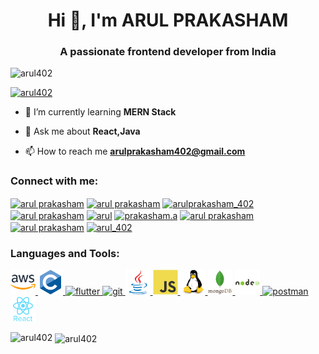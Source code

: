 <h1 align="center">Hi 👋, I'm ARUL PRAKASHAM</h1>
<h3 align="center">A passionate frontend developer from India</h3>

<p align="left"> <img src="https://komarev.com/ghpvc/?username=arul402&label=Profile%20views&color=0e75b6&style=flat" alt="arul402" /> </p>

<p align="left"> <a href="https://github.com/ryo-ma/github-profile-trophy"><img src="https://github-profile-trophy.vercel.app/?username=arul402" alt="arul402" /></a> </p>

- 🌱 I’m currently learning **MERN Stack**

- 💬 Ask me about **React,Java**

- 📫 How to reach me **arulprakasham402@gmail.com**

<h3 align="left">Connect with me:</h3>
<p align="left">
<a href="https://linkedin.com/in/arul prakasham" target="blank"><img align="center" src="https://raw.githubusercontent.com/rahuldkjain/github-profile-readme-generator/master/src/images/icons/Social/linked-in-alt.svg" alt="arul prakasham" height="30" width="40" /></a>
<a href="https://stackoverflow.com/users/arul prakasham" target="blank"><img align="center" src="https://raw.githubusercontent.com/rahuldkjain/github-profile-readme-generator/master/src/images/icons/Social/stack-overflow.svg" alt="arul prakasham" height="30" width="40" /></a>
<a href="https://codesandbox.com/arulprakasham_402" target="blank"><img align="center" src="https://raw.githubusercontent.com/rahuldkjain/github-profile-readme-generator/master/src/images/icons/Social/codesandbox.svg" alt="arulprakasham_402" height="30" width="40" /></a>
<a href="https://kaggle.com/arul prakasham" target="blank"><img align="center" src="https://raw.githubusercontent.com/rahuldkjain/github-profile-readme-generator/master/src/images/icons/Social/kaggle.svg" alt="arul prakasham" height="30" width="40" /></a>
<a href="https://fb.com/arul" target="blank"><img align="center" src="https://raw.githubusercontent.com/rahuldkjain/github-profile-readme-generator/master/src/images/icons/Social/facebook.svg" alt="arul" height="30" width="40" /></a>
<a href="https://instagram.com/prakasham.a" target="blank"><img align="center" src="https://raw.githubusercontent.com/rahuldkjain/github-profile-readme-generator/master/src/images/icons/Social/instagram.svg" alt="prakasham.a" height="30" width="40" /></a>
<a href="https://www.codechef.com/users/arul prakasham" target="blank"><img align="center" src="https://cdn.jsdelivr.net/npm/simple-icons@3.1.0/icons/codechef.svg" alt="arul prakasham" height="30" width="40" /></a>
<a href="https://www.hackerrank.com/arul prakasham" target="blank"><img align="center" src="https://raw.githubusercontent.com/rahuldkjain/github-profile-readme-generator/master/src/images/icons/Social/hackerrank.svg" alt="arul prakasham" height="30" width="40" /></a>
<a href="https://www.leetcode.com/arul_402" target="blank"><img align="center" src="https://raw.githubusercontent.com/rahuldkjain/github-profile-readme-generator/master/src/images/icons/Social/leet-code.svg" alt="arul_402" height="30" width="40" /></a>
</p>

<h3 align="left">Languages and Tools:</h3>
<p align="left"> <a href="https://aws.amazon.com" target="_blank" rel="noreferrer"> <img src="https://raw.githubusercontent.com/devicons/devicon/master/icons/amazonwebservices/amazonwebservices-original-wordmark.svg" alt="aws" width="40" height="40"/> </a> <a href="https://www.cprogramming.com/" target="_blank" rel="noreferrer"> <img src="https://raw.githubusercontent.com/devicons/devicon/master/icons/c/c-original.svg" alt="c" width="40" height="40"/> </a> <a href="https://flutter.dev" target="_blank" rel="noreferrer"> <img src="https://www.vectorlogo.zone/logos/flutterio/flutterio-icon.svg" alt="flutter" width="40" height="40"/> </a> <a href="https://git-scm.com/" target="_blank" rel="noreferrer"> <img src="https://www.vectorlogo.zone/logos/git-scm/git-scm-icon.svg" alt="git" width="40" height="40"/> </a> <a href="https://www.java.com" target="_blank" rel="noreferrer"> <img src="https://raw.githubusercontent.com/devicons/devicon/master/icons/java/java-original.svg" alt="java" width="40" height="40"/> </a> <a href="https://developer.mozilla.org/en-US/docs/Web/JavaScript" target="_blank" rel="noreferrer"> <img src="https://raw.githubusercontent.com/devicons/devicon/master/icons/javascript/javascript-original.svg" alt="javascript" width="40" height="40"/> </a> <a href="https://www.linux.org/" target="_blank" rel="noreferrer"> <img src="https://raw.githubusercontent.com/devicons/devicon/master/icons/linux/linux-original.svg" alt="linux" width="40" height="40"/> </a> <a href="https://www.mongodb.com/" target="_blank" rel="noreferrer"> <img src="https://raw.githubusercontent.com/devicons/devicon/master/icons/mongodb/mongodb-original-wordmark.svg" alt="mongodb" width="40" height="40"/> </a> <a href="https://nodejs.org" target="_blank" rel="noreferrer"> <img src="https://raw.githubusercontent.com/devicons/devicon/master/icons/nodejs/nodejs-original-wordmark.svg" alt="nodejs" width="40" height="40"/> </a> <a href="https://postman.com" target="_blank" rel="noreferrer"> <img src="https://www.vectorlogo.zone/logos/getpostman/getpostman-icon.svg" alt="postman" width="40" height="40"/> </a> <a href="https://reactjs.org/" target="_blank" rel="noreferrer"> <img src="https://raw.githubusercontent.com/devicons/devicon/master/icons/react/react-original-wordmark.svg" alt="react" width="40" height="40"/> </a> </p>

<p><img align="left" src="https://github-readme-stats.vercel.app/api/top-langs?username=arul402&show_icons=true&locale=en&layout=compact" alt="arul402" /></p>

<p>&nbsp;<img align="center" src="https://github-readme-stats.vercel.app/api?username=arul402&show_icons=true&locale=en" alt="arul402" /></p>

